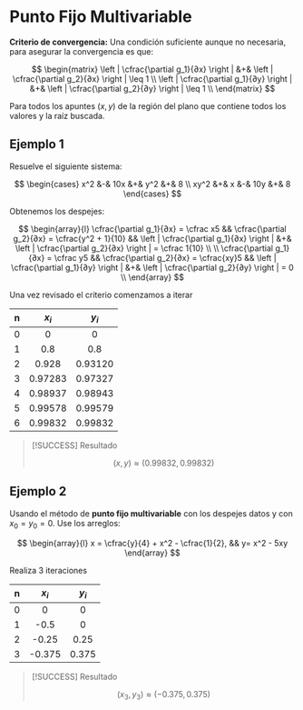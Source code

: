 # Punto Fijo Multivariable

**Criterio de convergencia:** Una condición suficiente aunque no necesaria, para
asegurar la convergencia es que:

$$
\begin{matrix}
\left | \cfrac{\partial g_1}{∂x}  \right | &+& \left | \cfrac{\partial g_2}{∂x} \right | \leq 1 \\
\left | \cfrac{\partial g_1}{∂y} \right | &+& \left | \cfrac{\partial g_2}{∂y} \right | \leq 1 \\
\end{matrix}
$$

Para todos los apuntes $(x, y)$ de la región del plano que contiene todos los
valores y la raíz buscada.

## Ejemplo 1

Resuelve el siguiente sistema:

$$
\begin{cases}
x^2 &-& 10x &+& y^2 &+& 8 \\
xy^2 &+& x &-& 10y &+& 8
\end{cases}
$$

Obtenemos los despejes:

$$
\begin{array}{l}
\cfrac{\partial g_1}{∂x}  = \cfrac x5 && \cfrac{\partial g_2}{∂x} = \cfrac{y^2 + 1}{10} &&
	\left | \cfrac{\partial g_1}{∂x}  \right | &+& \left | \cfrac{\partial g_2}{∂x} \right | = \cfrac 1{10} \\
\\
\cfrac{\partial g_1}{∂x}  = \cfrac y5 && \cfrac{\partial g_2}{∂x} = \cfrac{xy}5 &&
	\left | \cfrac{\partial g_1}{∂y} \right | &+& \left | \cfrac{\partial g_2}{∂y} \right | = 0 \\
\end{array}
$$

Una vez revisado el criterio comenzamos a iterar

|  n  |  $x_i$  |  $y_i$  |
| :-: | :-----: | :-----: |
|  0  |    0    |    0    |
|  1  |   0.8   |   0.8   |
|  2  |  0.928  | 0.93120 |
|  3  | 0.97283 | 0.97327 |
|  4  | 0.98937 | 0.98943 |
|  5  | 0.99578 | 0.99579 |
|  6  | 0.99832 | 0.99832 |

> [!SUCCESS] Resultado
>
> $$(x, y) \approx (0.99832, 0.99832)$$

<div style="page-break-after: always;"></div>

## Ejemplo 2

Usando el método de **punto fijo multivariable** con los despejes datos y con
$x_0 = y_0 = 0$. Use los arreglos:

$$
\begin{array}{l}
x = \cfrac{y}{4} + x^2 - \cfrac{1}{2}, && y= x^2 - 5xy
\end{array}
$$

Realiza 3 iteraciones

|  n  | $x_i$  | $y_i$ |
| :-: | :----: | :---: |
|  0  |   0    |   0   |
|  1  |  -0.5  |   0   |
|  2  | -0.25  | 0.25  |
|  3  | -0.375 | 0.375 |

> [!SUCCESS] Resultado
>
> $$(x_3, y_3) \approx (-0.375, 0.375)$$
